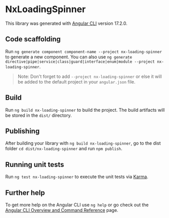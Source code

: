 # NxLoadingSpinner

This library was generated with [Angular CLI](https://github.com/angular/angular-cli) version 17.2.0.

## Code scaffolding

Run `ng generate component component-name --project nx-loading-spinner` to generate a new component. You can also use `ng generate directive|pipe|service|class|guard|interface|enum|module --project nx-loading-spinner`.
> Note: Don't forget to add `--project nx-loading-spinner` or else it will be added to the default project in your `angular.json` file. 

## Build

Run `ng build nx-loading-spinner` to build the project. The build artifacts will be stored in the `dist/` directory.

## Publishing

After building your library with `ng build nx-loading-spinner`, go to the dist folder `cd dist/nx-loading-spinner` and run `npm publish`.

## Running unit tests

Run `ng test nx-loading-spinner` to execute the unit tests via [Karma](https://karma-runner.github.io).

## Further help

To get more help on the Angular CLI use `ng help` or go check out the [Angular CLI Overview and Command Reference](https://angular.io/cli) page.
